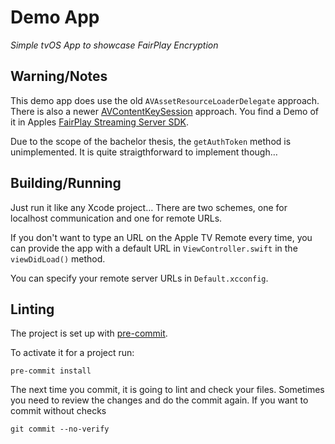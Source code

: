 # Demo App

_Simple tvOS App to showcase FairPlay Encryption_

## Warning/Notes

This demo app does use the old `AVAssetResourceLoaderDelegate` approach. There is also a newer [AVContentKeySession](https://developer.apple.com/documentation/avfoundation/avcontentkeysession) approach. You find a Demo of it in Apples [FairPlay Streaming Server SDK](https://developer.apple.com/services-account/download?path=/Developer_Tools/FairPlay_Streaming_Server_SDK/FairPlay_Streaming_Server_SDK_4.4.zip).

Due to the scope of the bachelor thesis, the `getAuthToken` method is unimplemented. It is quite straigthforward to implement though…

## Building/Running

Just run it like any Xcode project… There are two schemes, one for localhost communication and one for remote URLs.

If you don't want to type an URL on the Apple TV Remote every time, you can provide the app with a default URL in `ViewController.swift` in the `viewDidLoad()` method.

You can specify your remote server URLs in `Default.xcconfig`.

## Linting
The project is set up with [pre-commit](https://pre-commit.com/#install).

To activate it for a project run:
```shell
pre-commit install
```

The next time you commit, it is going to lint and check your files. Sometimes you need to review the changes and do the commit again. If you want to commit without checks
```shell
git commit --no-verify
```